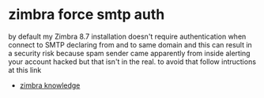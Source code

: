 # zimbra force smtp auth

by default my Zimbra 8.7 installation doesn't require authentication when connect to SMTP declaring from and to same domain and this can result in a security risk because spam sender came apparently from inside alerting your account hacked but that isn't in the real.
to avoid that follow intructions at this link

- [zimbra knowledge](https://wiki.zimbra.com/wiki/Enforcing_a_match_between_FROM_address_and_sasl_username_8.5)
